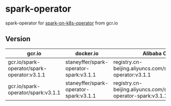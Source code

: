 # spark-operator

spark-operator for [spark-on-k8s-operator](https://github.com/GoogleCloudPlatform/spark-on-k8s-operator) from gcr.io

## Version

|  gcr.io   | docker.io  | Alibaba Cloud |
|  ----  | ----  | ---- |
| gcr.io/spark-operator/spark-operator:v3.1.1  | staneyffer/spark-operator-spark:v3.1.1 | registry.cn-beijing.aliyuncs.com/staneyffer/spark-operator:v3.1.1|
| gcr.io/spark-operator/spark:v3.1.1  | staneyffer/spark-operator-spark:v3.1.1 |registry.cn-beijing.aliyuncs.com/staneyffer/spark-operator-spark:v3.1.1 |
